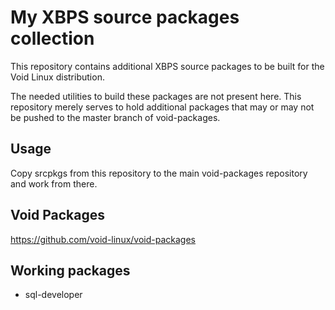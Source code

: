 # My XBPS source packages collection

This repository contains additional XBPS source packages to be built for the Void Linux distribution.

The needed utilities to build these packages are not present here.
This repository merely serves to hold additional packages that may or may not be pushed to the master branch of void-packages.

## Usage

Copy srcpkgs from this repository to the main void-packages repository and work from there.

## Void Packages

https://github.com/void-linux/void-packages

## Working packages

- sql-developer

